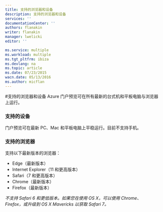 ```yaml
---
title: 支持的浏览器和设备
description: 支持的浏览器和设备
services: ''
documentationCenter: ''
authors: flanakin
writer: flanakin
manager: lwelicki
editor: ''

ms.service: multiple
ms.workload: multiple
ms.tgt_pltfrm: ibiza
ms.devlang: na
ms.topic: article
ms.date: 07/23/2015
wacn.date: 05/13/2016
ms.author: micflan
---
```


#支持的浏览器和设备
Azure 门户预览可在所有最新的台式机和平板电脑与浏览器上运行。

### 支持的设备
门户预览可在最新 PC、Mac 和平板电脑上平稳运行。目前不支持手机。

### 支持的浏览器
支持以下最新版本的浏览器：

- Edge（最新版本）
- Internet Explorer（11 和更高版本）
- Safari（7 和更高版本）
- Chrome（最新版本）
- Firefox（最新版本）

*不支持 Safari 6 和更低版本。如果您在使用 OS X，可以使用 Chrome、Firefox，或升级到 OS X Mavericks 以获取 Safari 7。*

<!---HONumber=Mooncake_1207_2015-->